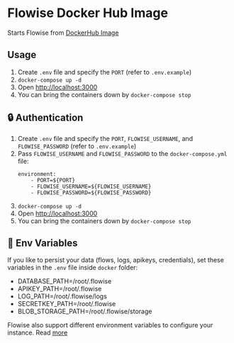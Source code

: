 # Flowise Docker Hub Image

Starts Flowise from [DockerHub Image](https://hub.docker.com/r/flowiseai/flowise)

## Usage

1. Create `.env` file and specify the `PORT` (refer to `.env.example`)
2. `docker-compose up -d`
3. Open [http://localhost:3000](http://localhost:3000)
4. You can bring the containers down by `docker-compose stop`

## 🔒 Authentication

1. Create `.env` file and specify the `PORT`, `FLOWISE_USERNAME`, and `FLOWISE_PASSWORD` (refer to `.env.example`)
2. Pass `FLOWISE_USERNAME` and `FLOWISE_PASSWORD` to the `docker-compose.yml` file:
   ```
   environment:
       - PORT=${PORT}
       - FLOWISE_USERNAME=${FLOWISE_USERNAME}
       - FLOWISE_PASSWORD=${FLOWISE_PASSWORD}
   ```
3. `docker-compose up -d`
4. Open [http://localhost:3000](http://localhost:3000)
5. You can bring the containers down by `docker-compose stop`

## 🌱 Env Variables

If you like to persist your data (flows, logs, apikeys, credentials), set these variables in the `.env` file inside `docker` folder:

- DATABASE_PATH=/root/.flowise
- APIKEY_PATH=/root/.flowise
- LOG_PATH=/root/.flowise/logs
- SECRETKEY_PATH=/root/.flowise
- BLOB_STORAGE_PATH=/root/.flowise/storage

Flowise also support different environment variables to configure your instance. Read [more](https://docs.flowiseai.com/environment-variables)
